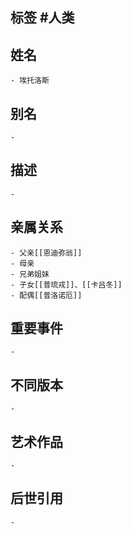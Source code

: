 ## 标签  #人类
## 姓名
	- 埃托洛斯
## 别名
	-
## 描述
	-
## 亲属关系
	- 父亲[[恩迪弥翁]]
	- 母亲
	- 兄弟姐妹
	- 子女[[普琉戎]]、[[卡吕冬]]
	- 配偶[[普洛诺厄]]
## 重要事件
	-
## 不同版本
	-
## 艺术作品
	-
## 后世引用
	-
